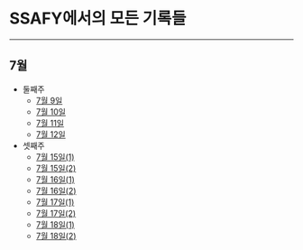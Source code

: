 # SSAFY에서의 모든 기록들
-------
## 7월
- 둘째주
  - [7월 9일](https://github.com/hjuohj1022/TIL/blob/master/7.9.md) 
  - [7월 10일](https://github.com/hjuohj1022/TIL/blob/master/7.10.md) 
  - [7월 11일](https://github.com/hjuohj1022/TIL/blob/master/7.11.md)
  - [7월 12일](https://github.com/hjuohj1022/TIL/blob/master/7.12.md)
- 셋째주
  - [7월 15일(1)](https://github.com/hjuohj1022/TIL/blob/master/01-fundamentals-of-python.ipynb)
  - [7월 15일(2)](https://github.com/hjuohj1022/TIL/blob/master/02-data-types.ipynb)
  - [7월 16일(1)](https://github.com/hjuohj1022/TIL/blob/master/03-type-conversion.ipynb)
  - [7월 16일(2)](https://github.com/hjuohj1022/TIL/blob/master/04-operator.ipynb)
  - [7월 17일(1)](https://github.com/hjuohj1022/TIL/blob/master/05-functions.ipynb)
  - [7월 17일(2)](https://github.com/hjuohj1022/TIL/blob/master/06-06-packing-unpacking.ipynb)
  - [7월 18일(1)](https://github.com/hjuohj1022/TIL/blob/master/07-modules.ipynb)
  - [7월 18일(2)](https://github.com/hjuohj1022/TIL/blob/master/08-control-of-flow.ipynb)

